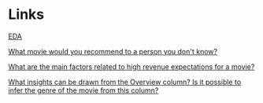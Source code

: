 # Links

[EDA](https://rpubs.com/rafaelpd/1200918)

[What movie would you recommend to a person you don't know?](https://rpubs.com/rafaelpd/1201122)

[What are the main factors related to high revenue expectations for a movie?](https://rpubs.com/rafaelpd/1201148)

[What insights can be drawn from the Overview column? Is it possible to infer the genre of the movie from this column?](https://rpubs.com/rafaelpd/1201436)

